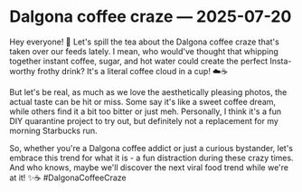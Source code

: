 # Dalgona coffee craze — 2025-07-20

Hey everyone! 🌟 Let's spill the tea about the Dalgona coffee craze that's taken over our feeds lately. I mean, who would've thought that whipping together instant coffee, sugar, and hot water could create the perfect Insta-worthy frothy drink? It's a literal coffee cloud in a cup! ☁️☕️

But let's be real, as much as we love the aesthetically pleasing photos, the actual taste can be hit or miss. Some say it's like a sweet coffee dream, while others find it a bit too bitter or just meh. Personally, I think it's a fun DIY quarantine project to try out, but definitely not a replacement for my morning Starbucks run.

So, whether you're a Dalgona coffee addict or just a curious bystander, let's embrace this trend for what it is - a fun distraction during these crazy times. And who knows, maybe we'll discover the next viral food trend while we're at it! ✨☕️ #DalgonaCoffeeCraze
